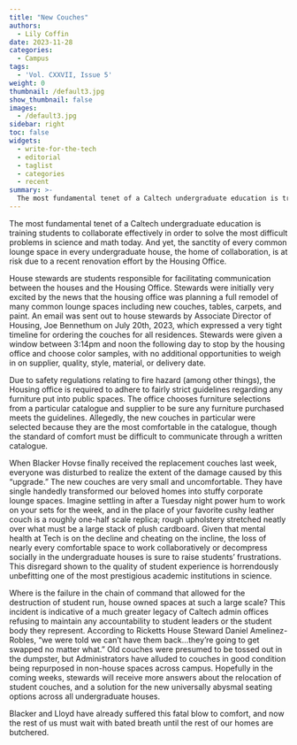 ```yaml
---
title: "New Couches"
authors:
  - Lily Coffin
date: 2023-11-28
categories:
  - Campus
tags:
  - 'Vol. CXXVII, Issue 5'
weight: 0
thumbnail: /default3.jpg
show_thumbnail: false
images:
  - /default3.jpg
sidebar: right
toc: false
widgets:
  - write-for-the-tech
  - editorial
  - taglist
  - categories
  - recent
summary: >-
  The most fundamental tenet of a Caltech undergraduate education is training students to collaborate effectively in order to solve the most difficult problems in science and math today. And yet, the sanctity of every common lounge space in every undergraduate house, the home of collaboration, is at risk due to a recent renovation effort by the Housing Office.
---
```


The most fundamental tenet of a Caltech undergraduate education is training students to collaborate effectively in order to solve the most difficult problems in science and math today. And yet, the sanctity of every common lounge space in every undergraduate house, the home of collaboration, is at risk due to a recent renovation effort by the Housing Office.

 

House stewards are students responsible for facilitating communication between the houses and the Housing Office. Stewards were initially very excited by the news that the housing office was planning a full remodel of many common lounge spaces including new couches, tables, carpets, and paint. An email was sent out to house stewards by Associate Director of Housing, Joe Bennethum on July 20th, 2023, which expressed a very tight timeline for ordering the couches for all residences. Stewards were given a window between 3:14pm and noon the following day to stop by the housing office and choose color samples, with no additional opportunities to weigh in on supplier, quality, style, material, or delivery date.

 

Due to safety regulations relating to fire hazard (among other things), the Housing office is required to adhere to fairly strict guidelines regarding any furniture put into public spaces. The office chooses furniture selections from a particular catalogue and supplier to be sure any furniture purchased meets the guidelines. Allegedly, the new couches in particular were selected because they are the most comfortable in the catalogue, though the standard of comfort must be difficult to communicate through a written catalogue.

 

When Blacker Hovse finally received the replacement couches last week, everyone was disturbed to realize the extent of the damage caused by this “upgrade.” The new couches are very small and uncomfortable. They have single handedly transformed our beloved homes into stuffy corporate lounge spaces. Imagine settling in after a Tuesday night power hum to work on your sets for the week, and in the place of your favorite cushy leather couch is a roughly one-half scale replica; rough upholstery stretched neatly over what must be a large stack of plush cardboard. Given that mental health at Tech is on the decline and cheating on the incline, the loss of nearly every comfortable space to work collaboratively or decompress socially in the undergraduate houses is sure to raise students’ frustrations. This disregard shown to the quality of student experience is horrendously unbefitting one of the most prestigious academic institutions in science.

 

Where is the failure in the chain of command that allowed for the destruction of student run, house owned spaces at such a large scale? This incident is indicative of a much greater legacy of Caltech admin offices refusing to maintain any accountability to student leaders or the student body they represent. According to Ricketts House Steward Daniel Amelinez-Robles, “we were told we can’t have them back…they’re going to get swapped no matter what.” Old couches were presumed to be tossed out in the dumpster, but Administrators have alluded to couches in good condition being repurposed in non-house spaces across campus. Hopefully in the coming weeks, stewards will receive more answers about the relocation of student couches, and a solution for the new universally abysmal seating options across all undergraduate houses.

 

Blacker and Lloyd have already suffered this fatal blow to comfort, and now the rest of us must wait with bated breath until the rest of our homes are butchered.
